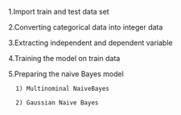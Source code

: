 1.Import train and test data set


2.Converting categorical data into integer data


3.Extracting independent and dependent variable


4.Training the model on train data


5.Preparing the naive Bayes model


      1) Multinominal NaiveBayes
      
      2) Gaussian Naive Bayes
      
